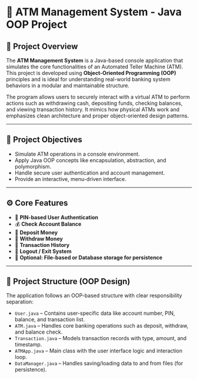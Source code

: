 # 🏧 ATM Management System - Java OOP Project

## 📌 Project Overview

The **ATM Management System** is a Java-based console application that simulates the core functionalities of an Automated Teller Machine (ATM). This project is developed using **Object-Oriented Programming (OOP)** principles and is ideal for understanding real-world banking system behaviors in a modular and maintainable structure.

The program allows users to securely interact with a virtual ATM to perform actions such as withdrawing cash, depositing funds, checking balances, and viewing transaction history. It mimics how physical ATMs work and emphasizes clean architecture and proper object-oriented design patterns.

---

## 🎯 Project Objectives

- Simulate ATM operations in a console environment.
- Apply Java OOP concepts like encapsulation, abstraction, and polymorphism.
- Handle secure user authentication and account management.
- Provide an interactive, menu-driven interface.

---

## ⚙️ Core Features

- 🔐 **PIN-based User Authentication**
- 💰 **Check Account Balance**
- 🏦 **Deposit Money**
- 💸 **Withdraw Money**
- 📜 **Transaction History**
- 🚪 **Logout / Exit System**
- 📂 **Optional: File-based or Database storage for persistence**

---

## 🧱 Project Structure (OOP Design)

The application follows an OOP-based structure with clear responsibility separation:

- `User.java` – Contains user-specific data like account number, PIN, balance, and transaction list.
- `ATM.java` – Handles core banking operations such as deposit, withdraw, and balance check.
- `Transaction.java` – Models transaction records with type, amount, and timestamp.
- `ATMApp.java` – Main class with the user interface logic and interaction loop.
- `DataManager.java` – Handles saving/loading data to and from files (for persistence).
